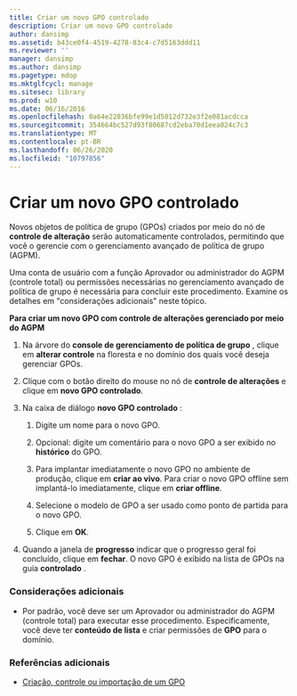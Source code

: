 ```yaml
---
title: Criar um novo GPO controlado
description: Criar um novo GPO controlado
author: dansimp
ms.assetid: b43ce0f4-4519-4278-83c4-c7d5163ddd11
ms.reviewer: ''
manager: dansimp
ms.author: dansimp
ms.pagetype: mdop
ms.mktglfcycl: manage
ms.sitesec: library
ms.prod: w10
ms.date: 06/16/2016
ms.openlocfilehash: 0a64e22036bfe99e1d5012d732e3f2e081acdcca
ms.sourcegitcommit: 354664bc527d93f80687cd2eba70d1eea024c7c3
ms.translationtype: MT
ms.contentlocale: pt-BR
ms.lasthandoff: 06/26/2020
ms.locfileid: "10797856"
---
```

# Criar um novo GPO controlado


Novos objetos de política de grupo (GPOs) criados por meio do nó de **controle de alteração** serão automaticamente controlados, permitindo que você o gerencie com o gerenciamento avançado de política de grupo (AGPM).

Uma conta de usuário com a função Aprovador ou administrador do AGPM (controle total) ou permissões necessárias no gerenciamento avançado de política de grupo é necessária para concluir este procedimento. Examine os detalhes em "considerações adicionais" neste tópico.

**Para criar um novo GPO com controle de alterações gerenciado por meio do AGPM**

1.  Na árvore do **console de gerenciamento de política de grupo** , clique em **alterar controle** na floresta e no domínio dos quais você deseja gerenciar GPOs.

2.  Clique com o botão direito do mouse no nó de **controle de alterações** e clique em **novo GPO controlado**.

3.  Na caixa de diálogo **novo GPO controlado** :

    1.  Digite um nome para o novo GPO.

    2.  Opcional: digite um comentário para o novo GPO a ser exibido no **histórico** do GPO.

    3.  Para implantar imediatamente o novo GPO no ambiente de produção, clique em **criar ao vivo**. Para criar o novo GPO offline sem implantá-lo imediatamente, clique em **criar offline**.

    4.  Selecione o modelo de GPO a ser usado como ponto de partida para o novo GPO.

    5.  Clique em **OK**.

4.  Quando a janela de **progresso** indicar que o progresso geral foi concluído, clique em **fechar**. O novo GPO é exibido na lista de GPOs na guia **controlado** .

### Considerações adicionais

-   Por padrão, você deve ser um Aprovador ou administrador do AGPM (controle total) para executar esse procedimento. Especificamente, você deve ter **conteúdo de lista** e criar permissões de **GPO** para o domínio.

### Referências adicionais

-   [Criação, controle ou importação de um GPO](creating-controlling-or-importing-a-gpo-approver.md)

 

 






